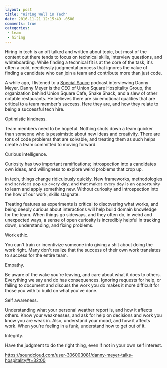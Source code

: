 ```yaml
---
layout: post
title: "Hiring Well in Tech"
date: 2016-11-21 12:15:49 -0500
comments: true
categories:
 - team
 - hiring
---
```


Hiring in tech is an oft talked and written about topic, but most of the content
out there tends to focus on technical skills, interview questions, and
whiteboarding. While finding a technical fit is at the core of the task, it's
often a cold, needlessly judgmental process that ignores the value of finding a
candidate who can join a team and contribute more than just code.

A while ago, I listened to a [Special Sauce](http://www.seriouseats.com/tags/special%20sauce%20podcast)
podcast interviewing Danny Meyer. Danny Meyer is the CEO of Union Square
Hospitality Group, the organization behind Union Square Cafe, Shake Shack, and a
slew of other notable restaurants. He believes there are six emotional
qualities that are critical to a team member's success. Here they are, and
how they relate to being a successful tech hire.

Optimistic kindness.

Team members need to be hopeful. Nothing shuts down a team quicker than someone
who is pessimistic about new ideas and creativity. There are tons of code
problems that are solvable, and treating them as such helps create a team
committed to moving forward.

Curious intelligence.

Curiosity has two important ramifications; introspection into a candidates own
ideas, and willingness to explore weird problems that crop up.

In tech, things change ridiculously quickly. New frameworks, methodologies and
services pop up every day, and that makes every day is an opportunity to learn
and apply something new. Without curiosity and introspection into the how of
our work, skills stagnate.

Treating features as experiments is critical to discovering what works,
and being deeply curious about interactions will help build domain knowledge
for the team. When things go sideways, and they often do, in weird and
unexpected ways, a sense of open curiosity is incredibly helpful in tracking
down, understanding, and fixing problems.

Work ethic.

You can't train or incentivize someone into giving a shit about doing the work
right. Many don't realize that the success of their own work translates to
success for the entire team.

Empathy.

Be aware of the wake you're leaving, and care about what it does to others.
Everything we say and do has consequences. Ignoring requests for help, or
failing to document and discuss the work you do makes it more difficult for
those you with to build on what you've done.

Self awareness.

Understanding what your personal weather report is, and how it affects others.
Know your weaknesses, and ask for help on decisions and work you know you are
weak in. Also, understand your mood, and how it affects work. When you're
feeling in a funk, understand how to get out of it.

Integrity.

Have the judgment to do the right thing, even if not in your own self interest.

https://soundcloud.com/user-306003081/danny-meyer-talks-hospitality#t=32:00



